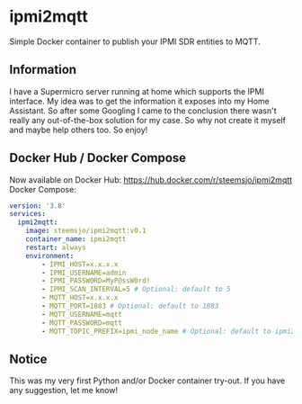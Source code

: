 # ipmi2mqtt
Simple Docker container to publish your IPMI SDR entities to MQTT.

## Information
I have a Supermicro server running at home which supports the IPMI interface.
My idea was to get the information it exposes into my Home Assistant. So after some Googling I came to the conclusion there wasn't really any out-of-the-box solution for my case. So why not create it myself and maybe help others too. So enjoy!

## Docker Hub / Docker Compose
Now available on Docker Hub: https://hub.docker.com/r/steemsjo/ipmi2mqtt
Docker Compose:
``` yaml
version: '3.8'
services:
  ipmi2mqtt:
    image: steemsjo/ipmi2mqtt:v0.1
    container_name: ipmi2mqtt
    restart: always
    environment:
        - IPMI_HOST=x.x.x.x
        - IPMI_USERNAME=admin
        - IPMI_PASSWORD=MyP@ssW0rd!
        - IPMI_SCAN_INTERVAL=5 # Optional: default to 5
        - MQTT_HOST=x.x.x.x
        - MQTT_PORT=1883 # Optional: default to 1883
        - MQTT_USERNAME=mqtt
        - MQTT_PASSWORD=mqtt
        - MQTT_TOPIC_PREFIX=ipmi_node_name # Optional: default to ipmi2mqtt/{MQTT_HOST}
```

## Notice
This was my very first Python and/or Docker container try-out. If you have any suggestion, let me know!